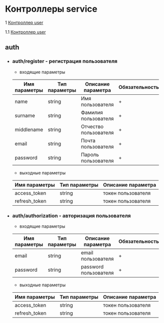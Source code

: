 # Контроллеры service

1 [Контроллер user](#user)

1.1 [Контроллер user](#userregister---регистрация-пользователя)


## auth
- ### auth/register - регистрация пользователя
    - входящие параметры

    | Имя параметры | Тип параметры | Описание параметра | Обязательность |
    | - | - | - | - | 
    | name | string | Имя пользователя | + |
    | surname | string | Фамилия пользователя | + |
    | middlename | string | Отчество пользователя | + |
    | email | string | Почта пользователя | + |
    | password | string | Пароль пользователя | + |
    
    - выходные параметры
    
    | Имя параметры | Тип параметры | Описание параметра |
    | - | - | - |
    | access_token | string | токен пользователя | + |
    | refresh_token | string | токен пользователя | + |

- ### auth/authorization - авторизация пользователя
    - входящие параметры

    | Имя параметры | Тип параметры | Описание параметра | Обязательность |
    | - | - | - | - | 
    | email | string | email пользователя | + |
    | password | string | password пользователя | + |

    - выходные параметры
    
    | Имя параметры | Тип параметры | Описание параметра |
    | - | - | - |
    | access_token | string | токен пользователя | + |
    | refresh_token | string | токен пользователя | + |
    